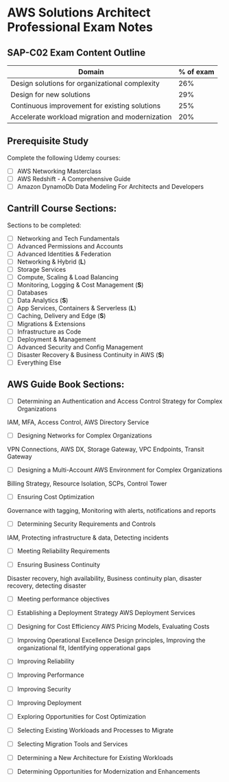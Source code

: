 # AWS Solutions Architect Professional Exam Notes

## SAP-C02 Exam Content Outline

|Domain|% of exam|
|----|--------|
|Design solutions for organizational complexity|26%|
|Design for new solutions|29%|
|Continuous improvement for existing solutions|25%|
|Accelerate workload migration and modernization|20%|

## Prerequisite Study
Complete the following Udemy courses:

+ [ ] AWS Networking Masterclass
+ [ ] AWS Redshift - A Comprehensive Guide
+ [ ] Amazon DynamoDb Data Modeling For Architects and Developers

## Cantrill Course Sections:

Sections to be completed:

+ [ ] Networking and Tech Fundamentals
+ [ ] Advanced Permissions and Accounts
+ [ ] Advanced Identities & Federation
+ [ ] Networking & Hybrid (**L**)
+ [ ] Storage Services
+ [ ] Compute, Scaling & Load Balancing
+ [ ] Monitoring, Logging & Cost Management (**S**)
+ [ ] Databases
+ [ ] Data Analytics (**S**)
+ [ ] App Services, Containers & Serverless (**L**)
+ [ ] Caching, Delivery and Edge (**S**)
+ [ ] Migrations & Extensions 
+ [ ] Infrastructure as Code
+ [ ] Deployment & Management
+ [ ] Advanced Security and Config Management
+ [ ] Disaster Recovery & Business Continuity in AWS (**S**)
+ [ ] Everything Else

## AWS Guide Book Sections:

+ [ ] Determining an Authentication and Access Control Strategy for Complex Organizations

IAM, MFA, Access Control, AWS Directory Service

+ [ ] Designing Networks for Complex Organizations 

VPN Connections, AWS DX, Storage Gateway, VPC Endpoints, Transit Gateway

+ [ ] Designing a Multi-Account AWS Environment for Complex Organizations

Billing Strategy, Resource Isolation, SCPs, Control Tower

+ [ ] Ensuring Cost Optimization

Governance with tagging, Monitoring with alerts, notifications and reports

+ [ ] Determining Security Requirements and Controls

IAM, Protecting infrastructure & data, Detecting incidents

+ [ ] Meeting Reliability Requirements

+ [ ] Ensuring Business Continuity

Disaster recovery, high availability, Business continuity plan, disaster recovery, detecting disaster

+ [ ] Meeting performance objectives

+ [ ] Establishing a Deployment Strategy
AWS Deployment Services

+ [ ] Designing for Cost Efficiency
AWS Pricing Models, Evaluating Costs

+ [ ] Improving Operational Excellence
Design principles, Improving the organizational fit, Identifying opperational gaps

+ [ ] Improving Reliability 

+ [ ] Improving Performance

+ [ ] Improving Security

+ [ ] Improving Deployment

+ [ ] Exploring Opportunities for Cost Optimization

+ [ ] Selecting Existing Workloads and Processes to Migrate

+ [ ] Selecting Migration Tools and Services

+ [ ] Determining a New Architecture for Existing Workloads

+ [ ] Determining Opportunities for Modernization and Enhancements